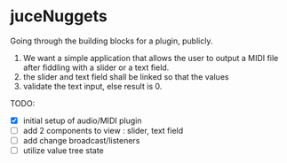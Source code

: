 # juceNuggets

Going through the building blocks for a plugin, publicly.

1. We want a simple application that allows the user to output a MIDI file after fiddling with a slider or a text field.
2. the slider and text field shall be linked so that the values
3. validate the text input, else result is 0.

TODO:

- [X] initial setup of audio/MIDI plugin
- [ ] add 2 components to view : slider, text field
- [ ] add change broadcast/listeners 
- [ ] utilize value tree state
